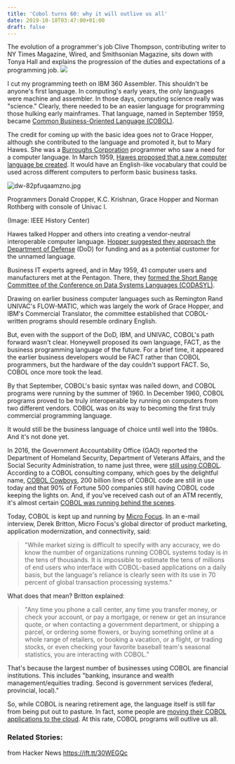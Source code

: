 ```yaml
---
title: 'Cobol turns 60: why it will outlive us all'
date: 2019-10-18T03:47:00+01:00
draft: false
---
```


The evolution of a programmer's job Clive Thompson, contributing writer to NY Times Magazine, Wired, and Smithsonian Magazine, sits down with Tonya Hall and explains the progression of the duties and expectations of a programming job. ![](https://zdnet3.cbsistatic.com/hub/i/r/2019/08/23/cf5c78c1-c1db-4512-91fa-20056b1aa73e/thumbnail/570x322/110a88243a8a85f78b871bb661bd7235/thumb.jpg)

I cut my programming teeth on IBM 360 Assembler. This shouldn't be anyone's first language. In computing's early years, the only languages were machine and assembler. In those days, computing science really was "science." Clearly, there needed to be an easier language for programming those hulking early mainframes. That language, named in September 1959, became [Common Business-Oriented Language (COBOL)](https://searchitoperations.techtarget.com/definition/COBOL-Common-Business-Oriented-Language).

The credit for coming up with the basic idea goes not to Grace Hopper, although she contributed to the language and promoted it, but to Mary Hawes. She was a [Burroughs Corporation](http://www.computinghistory.org.uk/det/8226/Burroughs-Corporation/) programmer who saw a need for a computer language. In March 1959, [Hawes proposed that a new computer language be created](https://americanhistory.si.edu/cobol/proposing-cobol). It would have an English-like vocabulary that could be used across different computers to perform basic business tasks.

![dw-82pfuqaamzno.jpg](https://zdnet2.cbsistatic.com/hub/i/2019/09/05/7e85d924-260e-4131-9dca-aeece6632489/f4de6e8179301a763f20c0713df84ff3/dw-82pfuqaamzno.jpg)

Programmers Donald Cropper, K.C. Krishnan, Grace Hopper and Norman Rothberg with console of Univac I.

(Image: IEEE History Center)

Hawes talked Hopper and others into creating a vendor-neutral interoperable computer language. [Hopper suggested they approach the Department of Defense](http://archive.computerhistory.org/resources/text/Knuth_Don_X4100/PDF_index/k-8-pdf/k-8-u2776-Honeywell-mag-History-Cobol.pdf) (DoD) for funding and as a potential customer for the unnamed language. 

Business IT experts agreed, and in May 1959, 41 computer users and manufacturers met at the Pentagon. There, they [formed the Short Range Committee of the Conference on Data Systems Languages (CODASYL)](https://ieeexplore.ieee.org/document/4640600?reload=true).

Drawing on earlier business computer languages such as Remington Rand UNIVAC's FLOW-MATIC, which was largely the work of Grace Hopper, and IBM's Commercial Translator, the committee established that COBOL-written programs should resemble ordinary English. 

But, even with the support of the DoD, IBM, and UNIVAC, COBOL's path forward wasn't clear. Honeywell proposed its own language, FACT, as the business programming language of the future. For a brief time, it appeared the earlier business developers would be FACT rather than COBOL programmers, but the hardware of the day couldn't support FACT. So, COBOL once more took the lead. 

By that September, COBOL's basic syntax was nailed down, and COBOL programs were running by the summer of 1960. In December 1960, COBOL programs proved to be truly interoperable by running on computers from two different vendors. COBOL was on its way to becoming the first truly commercial programming language. 

It would still be the business language of choice until well into the 1980s. And it's not done yet. 

In 2016, the Government Accountability Office (GAO) reported the Department of Homeland Security, Department of Veterans Affairs, and the Social Security Administration, to name just three, were [still using COBOL](https://www.gao.gov/assets/680/677454.pdf). According to a COBOL consulting company, which goes by the delightful name, [COBOL Cowboys](http://cobolcowboys.com/), 200 billion lines of COBOL code are still in use today and that 90% of Fortune 500 companies still having COBOL code keeping the lights on. And, if you've received cash out of an ATM recently, it's almost certain [COBOL was running behind the scenes](http://fingfx.thomsonreuters.com/gfx/rngs/USA-BANKS-COBOL/010040KH18J/index.html).

Today, COBOL is kept up and running by [Micro Focus](https://www.microfocus.com/en-us/home). In an e-mail interview, Derek Britton, Micro Focus's global director of product marketing, application modernization, and connectivity, said: 

> "While market sizing is difficult to specify with any accuracy, we do know the number of organizations running COBOL systems today is in the tens of thousands. It is impossible to estimate the tens of millions of end users who interface with COBOL-based applications on a daily basis, but the language's reliance is clearly seen with its use in 70 percent of global transaction processing systems."

What does that mean? Britton explained:

> "Any time you phone a call center, any time you transfer money, or check your account, or pay a mortgage, or renew or get an insurance quote, or when contacting a government department, or shipping a parcel, or ordering some flowers, or buying something online at a whole range of retailers, or booking a vacation, or a flight, or trading stocks, or even checking your favorite baseball team's seasonal statistics, you are interacting with COBOL."

That's because the largest number of businesses using COBOL are financial institutions. This includes "banking, insurance and wealth management/equities trading. Second is government services (federal, provincial, local)."

So, while COBOL is nearing retirement age, the language itself is still far from being put out to pasture. In fact, some people are [moving their COBOL applications to the cloud](https://www.microfocus.com/campaign/step-into-the-cloud/). At this rate, COBOL programs will outlive us all.

### **Related Stories:**

  
  
from Hacker News https://ift.tt/30WEGQc